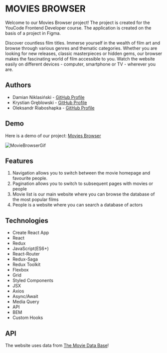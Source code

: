# MOVIES BROWSER

Welcome to our Movies Browser project! The project is created for the YouCode Frontend Developer course. The application is created on the basis of a project in Figma.

Discover countless film titles. Immerse yourself in the wealth of film art and browse through various genres and thematic categories. Whether you are looking for new releases, classic masterpieces or hidden gems, our browser makes the fascinating world of film accessible to you. Watch the website easily on different devices - computer, smartphone or TV - wherever you are.

## Authors

- Damian Niklasiński - [GitHub Profile](https://github.com/Damian-Niklasinski)
- Krystian Gręblowski - [GitHub Profile](https://github.com/KrystianGreblowski)
- Oleksandr Riaboshapka - [GitHub Profile](https://github.com/Alekzann)

## Demo

Here is a demo of our project:
[Movies Browser](https://krystiangreblowski.github.io/movies-browser/#/movies/main)

![MovieBrowserGif](https://i.postimg.cc/cH5ZNwmT/Movie-Browser.gif)

## Features

1. Navigation allows you to switch between the movie homepage and favourite people.
2. Pagination allows you to switch to subsequent pages with movies or people
3. Movie list is our main website where you can browse the database of the most popular films
4. People is a website where you can search a database of actors

## Technologies

- Create React App
- React
- Redux
- JavaScript(ES6+)
- React-Router
- Redux-Saga
- Redux Toolkit
- Flexbox
- Grid
- Styled Components
- JSX
- Axios
- Async/Await
- Media Query
- API
- BEM
- Custom Hooks

## API

The website uses data from [The Movie Data Base](https://developer.themoviedb.org/)!
